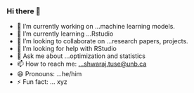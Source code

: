### Hi there 👋

<!--
**shwarajtuse/shwarajtuse** is a ✨ _special_ ✨ repository because its `README.md` (this file) appears on your GitHub profile.

Here are some ideas to get you started:
-->
- 🔭 I’m currently working on ...machine learning models.
- 🌱 I’m currently learning ...Rstudio
- 👯 I’m looking to collaborate on ...research papers, projects. 
- 🤔 I’m looking for help with RStudio
- 💬 Ask me about ...optimization and statistics
- 📫 How to reach me: ...shwaraj.tuse@unb.ca
- 😄 Pronouns: ...he/him
- ⚡ Fun fact: ... xyz

